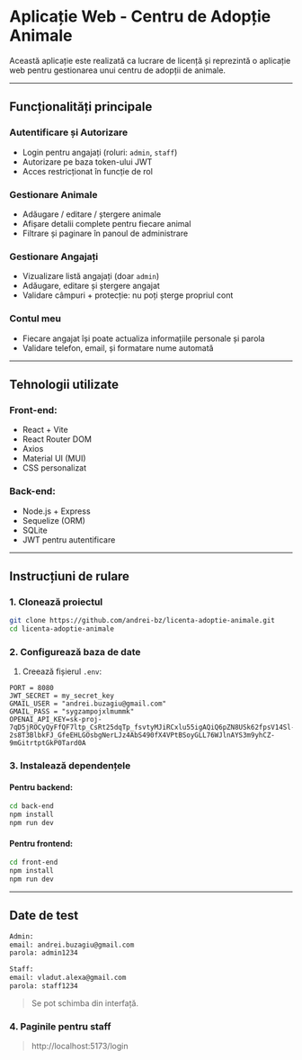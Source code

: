 # Aplicație Web - Centru de Adopție Animale

Această aplicație este realizată ca lucrare de licență și reprezintă o aplicație web pentru gestionarea unui centru de adopții de animale.

---

## Funcționalități principale

### Autentificare și Autorizare
- Login pentru angajați (roluri: `admin`, `staff`)
- Autorizare pe baza token-ului JWT
- Acces restricționat în funcție de rol

### Gestionare Animale
- Adăugare / editare / ștergere animale
- Afișare detalii complete pentru fiecare animal
- Filtrare și paginare în panoul de administrare

### Gestionare Angajați
- Vizualizare listă angajați (doar `admin`)
- Adăugare, editare și ștergere angajat
- Validare câmpuri + protecție: nu poți șterge propriul cont

### Contul meu
- Fiecare angajat își poate actualiza informațiile personale și parola
- Validare telefon, email, și formatare nume automată

---

## Tehnologii utilizate

### Front-end:
- React + Vite
- React Router DOM
- Axios
- Material UI (MUI)
- CSS personalizat

### Back-end:
- Node.js + Express
- Sequelize (ORM)
- SQLite
- JWT pentru autentificare

---

## Instrucțiuni de rulare

### 1. Clonează proiectul

```bash
git clone https://github.com/andrei-bz/licenta-adoptie-animale.git
cd licenta-adoptie-animale
```

### 2. Configurează baza de date

1. Creează fișierul `.env`:

```env
PORT = 8080
JWT_SECRET = my_secret_key
GMAIL_USER = "andrei.buzagiu@gmail.com"
GMAIL_PASS = "sygzampojxlmummk"
OPENAI_API_KEY=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
```

### 3. Instalează dependențele

#### Pentru backend:
```bash
cd back-end
npm install
npm run dev
```

#### Pentru frontend:
```bash
cd front-end
npm install
npm run dev
```

---

## Date de test

```txt
Admin:
email: andrei.buzagiu@gmail.com
parola: admin1234

Staff:
email: vladut.alexa@gmail.com
parola: staff1234
```

> Se pot schimba din interfață.

### 4. Paginile pentru staff

> http://localhost:5173/login
